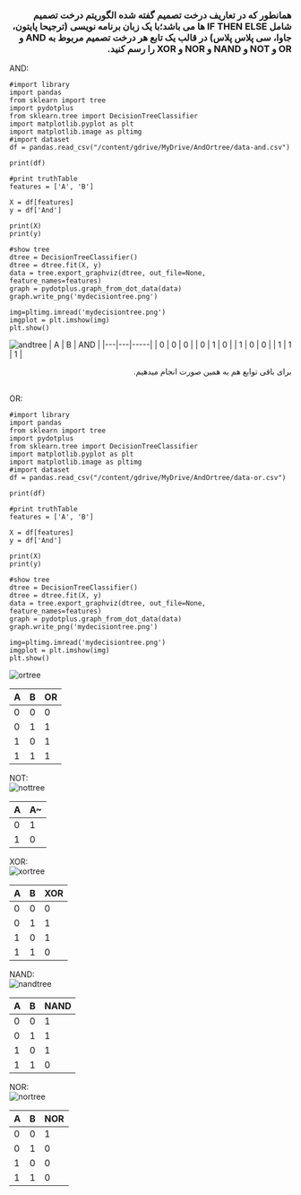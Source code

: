 <div dir="rtl">
  
  ### همانطور که در تعاریف درخت تصمیم گفته شده الگوریتم درخت تصمیم شامل IF THEN ELSE ها می باشد؛با یک زبان برنامه نویسی (ترجیحا پایتون، جاوا، سی پلاس پلاس) در قالب یک تابع هر درخت تصمیم مربوط به AND و OR و NOT و NAND و NOR و XOR را رسم کنید.
      
  </div>
  AND:
 
```
#import library
import pandas
from sklearn import tree
import pydotplus
from sklearn.tree import DecisionTreeClassifier
import matplotlib.pyplot as plt
import matplotlib.image as pltimg
#import dataset
df = pandas.read_csv("/content/gdrive/MyDrive/AndOrtree/data-and.csv")

print(df)

#print truthTable
features = ['A', 'B']

X = df[features]
y = df['And']

print(X)
print(y)

#show tree
dtree = DecisionTreeClassifier()
dtree = dtree.fit(X, y)
data = tree.export_graphviz(dtree, out_file=None, feature_names=features)
graph = pydotplus.graph_from_dot_data(data)
graph.write_png('mydecisiontree.png')

img=pltimg.imread('mydecisiontree.png')
imgplot = plt.imshow(img)
plt.show()
```
![andtree](https://github.com/semnan-university-ai/machine-learning-class/blob/main/excersiecs/Eveaskari/Exc%20(15)/and%20tree.JPG)
 | A | B | AND |
 |---|---|-----|
 | 0 | 0 | 0 | 
 | 0 | 1 | 0 | 
 | 1 | 0 | 0 | 
 | 1 | 1 | 1 |

  
<div dir="rtl">
  
  برای باقی توابع هم به همین صورت انجام میدهیم.
  </div>
  
<br/>
OR:
 
```
#import library
import pandas
from sklearn import tree
import pydotplus
from sklearn.tree import DecisionTreeClassifier
import matplotlib.pyplot as plt
import matplotlib.image as pltimg
#import dataset
df = pandas.read_csv("/content/gdrive/MyDrive/AndOrtree/data-or.csv")

print(df)

#print truthTable
features = ['A', 'B']

X = df[features]
y = df['And']

print(X)
print(y)

#show tree
dtree = DecisionTreeClassifier()
dtree = dtree.fit(X, y)
data = tree.export_graphviz(dtree, out_file=None, feature_names=features)
graph = pydotplus.graph_from_dot_data(data)
graph.write_png('mydecisiontree.png')

img=pltimg.imread('mydecisiontree.png')
imgplot = plt.imshow(img)
plt.show()
```
![ortree](https://github.com/semnan-university-ai/machine-learning-class/blob/main/excersiecs/Eveaskari/Exc%20(15)/Or.JPG)

| A | B | OR |
|---|---|----|
| 0 | 0 | 0  |
| 0 | 1 | 1  |
| 1 | 0 | 1  |
| 1 | 1 | 1  |

NOT:<br/>
![nottree](https://github.com/semnan-university-ai/machine-learning-class/blob/main/excersiecs/Eveaskari/Exc%20(15)/not.JPG)

| A | A~ |
|---|----|
| 0 | 1  |
| 1 | 0  |

XOR:<br/>
![xortree](https://github.com/semnan-university-ai/machine-learning-class/blob/main/excersiecs/Eveaskari/Exc%20(15)/xor.JPG)

| A | B | XOR |
|---|---|-----|
| 0 | 0 | 0   |
| 0 | 1 | 1   |
| 1 | 0 | 1   |
| 1 | 1 | 0   |

NAND:<br/>
![nandtree](https://github.com/semnan-university-ai/machine-learning-class/blob/main/excersiecs/Eveaskari/Exc%20(15)/nand.JPG)

| A | B | NAND |
|---|---|------|
| 0 | 0 | 1    |
| 0 | 1 | 1    |
| 1 | 0 | 1    |
| 1 | 1 | 0    |

NOR:<br/>
![nortree](https://github.com/semnan-university-ai/machine-learning-class/blob/main/excersiecs/Eveaskari/Exc%20(15)/nor.JPG)

| A | B | NOR |
|---|---|-----|
| 0 | 0 | 1   |
| 0 | 1 | 0   |
| 1 | 0 | 0   |
| 1 | 1 | 0   |
  
